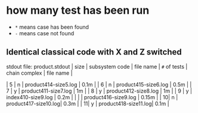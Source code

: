 # how many test has been run
- `*` means case has been found
- `-` means case not found



## Identical classical code with X and Z switched
stdout file: product.stdout
| size | subsystem code | file name | `#` of tests | chain complex | file name |

| 5 | n | product414-size5.log | 0.1m |
| 6 | n | product415-size6.log | 0.5m |
| 7 | y | product411-size7.log | 1m |
| 8 | y | product412-size8.log | 1m | 
| 9 | y | index410-size9.log   | 0.2m |
|   |   | product416-size9.log | 0.15m |
| 10| n | product417-size10.log| 0.3m |
| 11| y | product418-size11.log| 0.1m |

